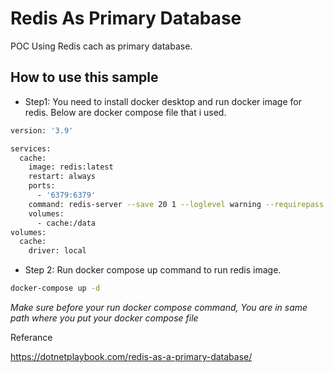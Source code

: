 # Redis As Primary Database
POC Using Redis cach as primary database. 

## How to use this sample

- Step1: You need to install docker desktop and run docker image for redis. Below are docker compose file that i used.

```sh
version: '3.9'

services:
  cache:
    image: redis:latest
    restart: always    
    ports:
      - '6379:6379'
    command: redis-server --save 20 1 --loglevel warning --requirepass P@ssw0rd --user redis on >P@ssw0rd ~* allcommands --user default off nopass nocommands    
    volumes: 
      - cache:/data
volumes:
  cache:
    driver: local
```

- Step 2: Run docker compose up command to run redis image.

```sh
docker-compose up -d
```

_Make sure before your run docker compose command, You are in same path where you put your docker compose file_

Referance 

https://dotnetplaybook.com/redis-as-a-primary-database/